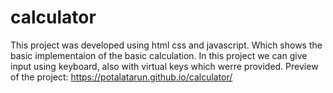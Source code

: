 # calculator

This project was developed using html css and javascript. Which shows the basic implementaion of the basic calculation.
In this project we can give input using keyboard, also with virtual keys which werre provided.
Preview of the project: 
https://potalatarun.github.io/calculator/
